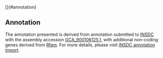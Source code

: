 []{#annotation}

Annotation
----------

The annotation presented is derived from annotation submitted to
[INSDC](http://www.insdc.org) with the assembly accession
[GCA\_900106125.1](http://www.ebi.ac.uk/ena/data/view/GCA_900106125.1),
with additional non-coding genes derived from
[Rfam](http://rfam.xfam.org/). For more details, please visit [INSDC
annotation
import](http://ensemblgenomes.org/info/data/insdc_annotation).
